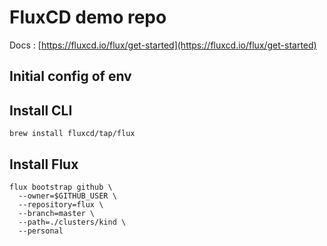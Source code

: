 # FluxCD demo repo

Docs : [https://fluxcd.io/flux/get-started](https://fluxcd.io/flux/get-started)

## Initial config of env

## Install CLI

```
brew install fluxcd/tap/flux
```

## Install Flux

```
flux bootstrap github \
  --owner=$GITHUB_USER \
  --repository=flux \
  --branch=master \
  --path=./clusters/kind \
  --personal
```
